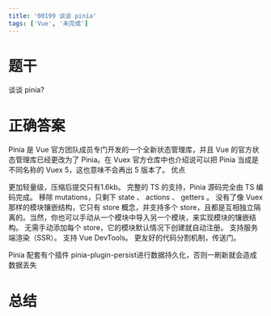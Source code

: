 ```yaml
---
title: '00199 谈谈 pinia'
tags: ['Vue', '未完成']
---
```


# 题干

谈谈 pinia?

# 正确答案

Pinia 是 Vue 官方团队成员专门开发的一个全新状态管理库，并且 Vue 的官方状态管理库已经更改为了 Pinia。在 Vuex 官方仓库中也介绍说可以把 Pinia 当成是不同名称的 Vuex 5，这也意味不会再出 5 版本了。
优点

更加轻量级，压缩后提交只有1.6kb。
完整的 TS 的支持，Pinia 源码完全由 TS 编码完成。
移除 mutations，只剩下 state 、 actions 、 getters 。
没有了像 Vuex 那样的模块镶嵌结构，它只有 store 概念，并支持多个 store，且都是互相独立隔离的。当然，你也可以手动从一个模块中导入另一个模块，来实现模块的镶嵌结构。
无需手动添加每个 store，它的模块默认情况下创建就自动注册。
支持服务端渲染（SSR）。
支持 Vue DevTools。
更友好的代码分割机制，传送门。


Pinia 配套有个插件 pinia-plugin-persist进行数据持久化，否则一刷新就会造成数据丢失


# 总结



<script>
  function func() {

  }
  
</script>